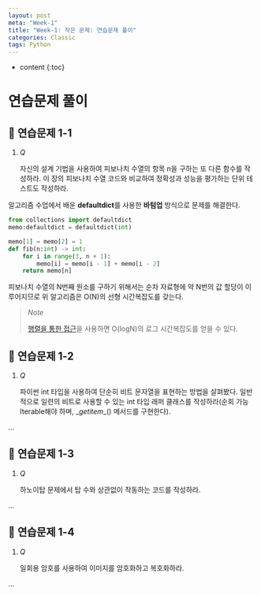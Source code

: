 ```yaml
---
layout: post
meta: "Week-1"
title: "Week-1: 작은 문제: 연습문제 풀이"
categories: Classic
tags: Python
---
```


* content
{:toc}
# 연습문제 풀이

## 📝 연습문제 1-1

1. *Q*

   자신의 설계 기법을 사용하여 피보나치 수열의 항목 n을 구하는 또 다른 함수를 작성하라. 이 장의 피보나치 수열 코드와 비교하여 정확성과 성능을 평가하는 단위 테스트도 작성하라.

알고리즘 수업에서 배운 **defaultdict**를 사용한 **바텀업** 방식으로 문제를 해결한다.

```python
from collections import defaultdict
memo:defaultdict = defaultdict(int)

memo[1] = memo[2] = 1
def fib(n:int) -> int:
    for i in range(3, n + 1):
        memo[i] = memo[i - 1] + memo[i - 2]
    return memo[n]
```

피보나치 수열의 N번째 원소를 구하기 위해서는 순차 자료형에 약 N번의 값 할당이 이루어지므로 위 알고리즘은 O(N)의 선형 시간복잡도를 갖는다.

> *Note*
>
> [행렬을 통한 접근](https://blog.joyfui.com/1148)을 사용하면 O(logN)의 로그 시간복잡도를 얻을 수 있다.

## 📝 연습문제 1-2

1. *Q*

   파이썬 int 타입을 사용하여 단순히 비트 문자열을 표현하는 방법을 살펴봤다. 일반적으로 일련의 비트로 사용할 수 있는 int 타입 래퍼 클래스를 작성하라(순회 가능Iterable해야 하며, \__getitem__() 메서드를 구현한다).

...

## 📝 연습문제 1-3

1. *Q*

   하노이탑 문제에서 탑 수와 상관없이 작동하는 코드를 작성하라.

...

## 📝 연습문제 1-4

1. *Q*

   일회용 암호를 사용하여 이미지를 암호화하고 복호화하라.

...

